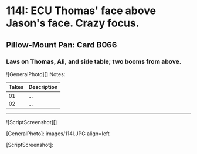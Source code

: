 # 114I: ECU Thomas' face above Jason's face. Crazy focus.

## Pillow-Mount Pan: Card B066

### Lavs on Thomas, Ali, and side table; two booms from above.

![GeneralPhoto][]
Notes: 

| Takes | Description |
|:---|:----|
| 01 | ... |
| 02 | ... |

----

![ScriptScreenshot][]


[GeneralPhoto]:  images/114I.JPG align=left

[ScriptScreenshot]: 